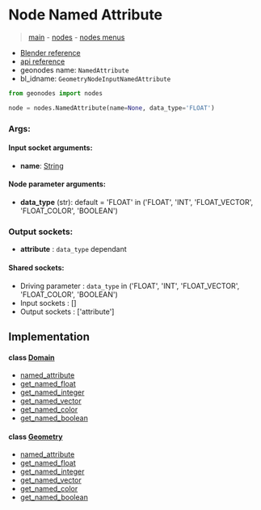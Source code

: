 # Node Named Attribute

> [main](../structure.md) - [nodes](nodes.md) - [nodes menus](nodes_menus.md)

- [Blender reference](https://docs.blender.org/manual/en/latest/modeling/geometry_nodes/input/named_attribute.html)
- [api reference](https://docs.blender.org/api/current/bpy.types.GeometryNodeInputNamedAttribute.html)
- geonodes name: `NamedAttribute`
- bl_idname: `GeometryNodeInputNamedAttribute`

```python
from geonodes import nodes

node = nodes.NamedAttribute(name=None, data_type='FLOAT')
```

### Args:

#### Input socket arguments:

- **name**: [String](String.md)

#### Node parameter arguments:

- **data_type** (str): default = 'FLOAT' in ('FLOAT', 'INT', 'FLOAT_VECTOR', 'FLOAT_COLOR', 'BOOLEAN')

### Output sockets:

- **attribute** : ``data_type`` dependant

#### Shared sockets:

- Driving parameter : ``data_type`` in ('FLOAT', 'INT', 'FLOAT_VECTOR', 'FLOAT_COLOR', 'BOOLEAN')
- Input sockets  : []
- Output sockets : ['attribute']
## Implementation

#### class [Domain](Domain.md)

 - [named_attribute](Domain.md#named_attribute)
 - [get_named_float](Domain.md#get_named_float)
 - [get_named_integer](Domain.md#get_named_integer)
 - [get_named_vector](Domain.md#get_named_vector)
 - [get_named_color](Domain.md#get_named_color)
 - [get_named_boolean](Domain.md#get_named_boolean)
#### class [Geometry](Geometry.md)

 - [named_attribute](Geometry.md#named_attribute)
 - [get_named_float](Geometry.md#get_named_float)
 - [get_named_integer](Geometry.md#get_named_integer)
 - [get_named_vector](Geometry.md#get_named_vector)
 - [get_named_color](Geometry.md#get_named_color)
 - [get_named_boolean](Geometry.md#get_named_boolean)
